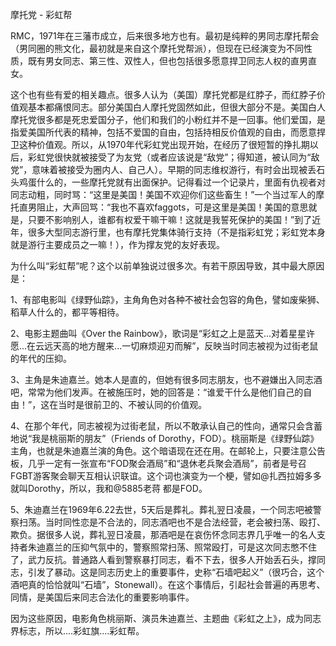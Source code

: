 摩托党 - 彩虹帮

RMC，1971年在三藩市成立，后来很多地方也有。最初是纯粹的男同志摩托帮会（男同圈的熊文化，最初就是来自这个摩托党帮派），但现在已经演变为不同性质，既有男女同志、第三性、双性人，但也包括很多愿意捍卫同志人权的直男直女。

这个也有些有爱的相关趣点。很多人认为（美国）摩托党都是红脖子，而红脖子价值观基本都痛恨同志。部分美国白人摩托党固然如此，但很大部分不是。美国白人摩托党很多都是死忠爱国分子，他们和我们的小粉红并不是一回事。他们爱国，是指爱美国所代表的精神，包括不爱国的自由，包括持相反价值观的自由，而愿意捍卫这种价值观。所以，从1970年代彩虹党出现开始，在经历了很短暂的挣扎期以后，彩虹党很快就被接受了为友党（或者应该说是“敌党”；得知道，被认同为“敌党”，意味着被接受为圈内人、自己人）。早期的同志维权游行，有时会出现被丢石头鸡蛋什么的，一些摩托党就有出面保护。记得看过一个记录片，里面有仇视者对同志动粗，同时骂：“这里是美国！美国不欢迎你们这些畜生！”一个当过军人的摩托直男阻止，大声回骂：“我也不喜欢faggots，可是这里是美国！美国的意思就是，只要不影响别人，谁都有权爱干嘛干嘛！这就是我誓死保护的美国！”到了近年，很多大型同志游行里，也有摩托党集体骑行支持（不是指彩虹党；彩虹党本身就是游行主要成员之一嘛！），作为撑友党的友好表现。

为什么叫“彩虹帮”呢？这个以前单独说过很多次。有若干原因导致，其中最大原因是：

1、有部电影叫《绿野仙踪》，主角角色对各种不被社会包容的角色，譬如废柴狮、稻草人什么的，都平等相待。

2、电影主题曲叫《Over the Rainbow》，歌词是“彩虹之上是蓝天...对着星星许愿...在云远天高的地方醒来...一切麻烦迎刃而解”，反映当时同志被视为过街老鼠的年代的压抑。

3、主角是朱迪嘉兰。她本人是直的，但她有很多同志朋友，也不避嫌出入同志酒吧，常常为他们发声。在被施压时，她的回答是：“谁爱干什么是他们自己的自由！”，这在当时是很前卫的、不被认同的价值观。

4、在那个年代，同志被视为过街老鼠，所以不敢承认自己的性向，通常只会含蓄地说“我是桃丽斯的朋友”（Friends of Dorothy，FOD）。桃丽斯是《绿野仙踪》主角，也就是朱迪嘉兰演的角色。这个暗语现在还在用。在邮轮上，只要注意公告板，几乎一定有一张宣布“FOD聚会酒局”和“退休老兵聚会酒局”，前者是号召FGBT游客聚会聊天互相认识联谊。这个词也演变为一个梗，譬如@扎西拉姆多多 就叫Dorothy，所以，我和@5885老蒋 都是FOD。

5、朱迪嘉兰在1969年6.22去世，5天后是葬礼。葬礼翌日凌晨，一个同志吧被警察扫荡。当时同性恋是不合法的，同志酒吧也不是合法经营，老会被扫荡、殴打、欺负。据很多人说，葬礼翌日凌晨，那酒吧是在哀伤怀念同志界几乎唯一的名人支持者朱迪嘉兰的压抑气氛中的，警察照常扫荡、照常殴打，可是这次同志憋不住了，武力反抗。普通路人看到警察暴打同志，看不下去，很多人开始丢石头，撑同志，引发了暴动。这是同志历史上的重要事件，史称“石墙吧起义”（很巧合，这个酒吧真的恰恰就叫“石墙”，Stonewall）。在这个事情后，引起社会普遍的再思考、同情，是美国后来同志合法化的重要影响事件。

因为这些原因，电影角色桃丽斯、演员朱迪嘉兰、主题曲《彩虹之上》，成为同志界标志，所以....彩虹旗....彩虹帮。

